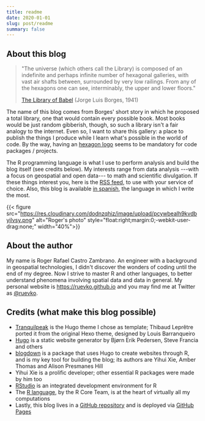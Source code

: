```yaml
---
title: readme
date: 2020-01-01
slug: post/readme
summary: false
---
```


## About this blog

> "The universe (which others call the Library) is composed of an indefinite and perhaps
infinite number of hexagonal galleries, with vast air shafts between, surrounded by very
low railings. From any of the hexagons one can see, interminably, the upper and lower floors."
>
> [The Library of Babel](https://en.wikipedia.org/wiki/The_Library_of_Babel) (Jorge Luis Borges, 1941)

The name of this blog comes from Borges' short story in which he proposed a total library,
one that would contain every possible book. Most books would be just random gibberish,
though, so such a library isn't a fair analogy to the internet. Even so, I want to share
this gallery: a place to publish the things I produce while I learn what's possible in the
world of code. By the way, having an [hexagon logo](http://hexb.in) seems to be mandatory
for code packages / projects.

The R programming language is what I use to perform analysis and build the blog itself
(see credits below). My interests range from data analysis ---with a focus on geospatial
and open data--- to math and scientific divulgation. If these things interest you, here is
the [RSS feed](https://ruevko.github.io/hexagonal/en/index.xml), to use with your service
of choice. Also, this blog is available [in spanish](https://ruevko.github.io/hexagonal),
the language in which I write the most.

{{< figure src="https://res.cloudinary.com/dodnzqhiz/image/upload/pcywbealh9kvdbyjlvsy.png"
alt="Roger's photo" style="float:right;margin:0;-webkit-user-drag:none;" width="40%">}}

## About the author

My name is Roger Rafael Castro Zambrano. An engineer with a background in geospatial
technologies, I didn't discover the wonders of coding until the end of my degree. Now I
strive to master R and other languages, to better understand phenomena involving spatial
data and data in general. My personal website is https://ruevko.github.io and you may
find me at Twitter as [@ruevko](https://twitter.com/ruevko).

## Credits (what make this blog possible)

* [Tranquilpeak](https://github.com/kakawait/hugo-tranquilpeak-theme) is the Hugo theme
I chose as template; Thibaud Leprêtre ported it from the original Hexo theme, designed by
Louis Barranqueiro
* [Hugo](https://gohugo.io) is a static website generator by Bjørn Erik Pedersen,
Steve Francia and others
* [blogdown](https://bookdown.org/yihui/blogdown) is a package that uses Hugo to create
websites through R, and is my key tool for building the blog; its authors are Yihui Xie,
Amber Thomas and Alison Presmanes Hill
* Yihui Xie is a prolific developer; other essential R packages were made by him too
* [RStudio](https://www.rstudio.com) is an integrated development environment for R
* The [R language](https://www.r-project.org), by the R Core Team, is at the heart of
virtually all my computations
* Lastly, this blog lives in a [GitHub repository](https://github.com/ruevko/hexagonal)
and is deployed via [GitHub Pages](https://pages.github.com)
